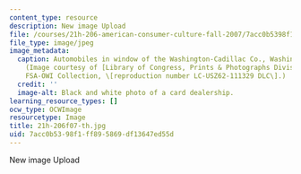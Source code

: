 ```yaml
---
content_type: resource
description: New image Upload
file: /courses/21h-206-american-consumer-culture-fall-2007/7acc0b5398f1ff895869df13647ed55d_21h-206f07-th.jpg
file_type: image/jpeg
image_metadata:
  caption: Automobiles in window of the Washington-Cadillac Co., Washington, D.C.
    (Image courtesy of [Library of Congress, Prints & Photographs Division](http://memory.loc.gov/ammem/index.html),
    FSA-OWI Collection, \[reproduction number LC-USZ62-111329 DLC\].)
  credit: ''
  image-alt: Black and white photo of a card dealership.
learning_resource_types: []
ocw_type: OCWImage
resourcetype: Image
title: 21h-206f07-th.jpg
uid: 7acc0b53-98f1-ff89-5869-df13647ed55d
---
```

New image Upload

